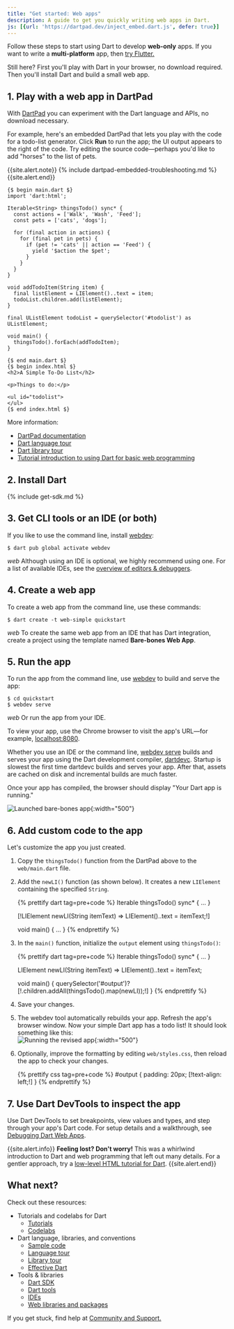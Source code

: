 ```yaml
---
title: "Get started: Web apps"
description: A guide to get you quickly writing web apps in Dart.
js: [{url: 'https://dartpad.dev/inject_embed.dart.js', defer: true}]
---
```


Follow these steps to start using Dart to develop **web-only** apps.
If you want to write a **multi-platform** app, then
[try Flutter.]({{site.flutter}}/web)

Still here?
First you'll play with Dart in your browser, no download required.
Then you'll install Dart and build a small web app.


## 1. Play with a web app in DartPad

With [DartPad][DartPad documentation]
you can experiment with the Dart language and APIs,
no download necessary.

For example, here's an embedded DartPad that lets you play with
the code for a todo-list generator.
Click **Run** to run the app;
the UI output appears to the right of the code.
Try editing the source code—perhaps you'd like to add "horses"
to the list of pets. 

{{site.alert.note}}
  {% include dartpad-embedded-troubleshooting.md %}
{{site.alert.end}}

```dart:run-dartpad:mode-html:ga_id-play_with_a_web_app
{$ begin main.dart $}
import 'dart:html';

Iterable<String> thingsTodo() sync* {
  const actions = ['Walk', 'Wash', 'Feed'];
  const pets = ['cats', 'dogs'];

  for (final action in actions) {
    for (final pet in pets) {
      if (pet != 'cats' || action == 'Feed') {
        yield '$action the $pet';
      }
    }
  }
}

void addTodoItem(String item) {
  final listElement = LIElement()..text = item;
  todoList.children.add(listElement);
}

final UListElement todoList = querySelector('#todolist') as UListElement;

void main() {
  thingsTodo().forEach(addTodoItem);
}

{$ end main.dart $}
{$ begin index.html $}
<h2>A Simple To-Do List</h2>

<p>Things to do:</p>

<ul id="todolist">
</ul>
{$ end index.html $}
```

More information:

* [DartPad documentation][]
* [Dart language tour][]
* [Dart library tour][]
* [Tutorial introduction to using Dart for basic web programming][]

## 2. Install Dart

{% include get-sdk.md %}

## 3. Get CLI tools or an IDE (or both)

<i class="fas fa-terminal dark"></i>
If you like to use the command line, install [webdev][]:

```terminal
$ dart pub global activate webdev
```

<i class="material-icons">web</i>
Although using an IDE is optional, we highly recommend using one.
For a list of available IDEs, see the
[overview of editors & debuggers][].


## 4. Create a web app

<i class="fas fa-terminal dark"></i>
To create a web app from the command line, use these commands:

```terminal
$ dart create -t web-simple quickstart
```

<i class="material-icons">web</i>
To create the same web app from an IDE that has Dart integration,
create a project using the template named **Bare-bones Web App**.


## 5. Run the app

<i class="fas fa-terminal dark"></i>
To run the app from the command line, use [webdev][] to build and serve the app:

```terminal
$ cd quickstart
$ webdev serve
```

<i class="material-icons">web</i>
Or run the app from your IDE.

To view your app, use the Chrome browser
to visit the app's URL—for example, 
[localhost:8080](localhost:8080).

Whether you use an IDE or the command line,
[webdev serve][] builds and serves your app
using the Dart development compiler, [dartdevc][].
Startup is slowest the first time dartdevc builds and serves your app.
After that, assets are cached on disk and incremental builds are much faster.

Once your app has compiled, the browser should display
"Your Dart app is running."

![Launched bare-bones app](/assets/img/bare-bones-web-app.png){:width="500"}


## 6. Add custom code to the app

Let's customize the app you just created.

 1. Copy the `thingsTodo()` function from the DartPad above
    to the `web/main.dart` file.

 2. Add the `newLI()` function (as shown below).
    It creates a new `LIElement` containing the specified `String`.

    {% prettify dart tag=pre+code %}
    Iterable<String> thingsTodo() sync* { ... }

    [!LIElement newLI(String itemText) => LIElement()..text = itemText;!]

    void main() { ... }
    {% endprettify %}

 3. In the `main()` function, initialize the `output` element using
    `thingsTodo()`:

    {% prettify dart tag=pre+code %}
    Iterable<String> thingsTodo() sync* { ... }

    LIElement newLI(String itemText) => LIElement()..text = itemText;

    void main() {
      querySelector('#output')?[!.children.addAll(thingsTodo().map(newLI));!]
    }
    {% endprettify %}

 4. Save your changes.

 5. The webdev tool automatically rebuilds your app.
    Refresh the app's browser window.
    Now your simple Dart app has a todo list!
    It should look something like this:<br>
    ![Running the revised app](/assets/img/bare-bones-todo.png){:width="500"}

 6. Optionally, improve the formatting by editing `web/styles.css`,
    then reload the app to check your changes.

    {% prettify css tag=pre+code %}
    #output {
      padding: 20px;
      [!text-align: left;!]
    }
    {% endprettify %}


## 7. Use Dart DevTools to inspect the app

Use Dart DevTools to set breakpoints, view values and types,
and step through your app's Dart code.
For setup details and a walkthrough, see
[Debugging Dart Web Apps][].

{{site.alert.info}}
  **Feeling lost? Don't worry!** This was a whirlwind introduction to Dart and
  web programming that left out many details. For a gentler approach, try a
  [low-level HTML tutorial for Dart][].
{{site.alert.end}}


## What next?

Check out these resources:

* Tutorials and codelabs for Dart
  * [Tutorials](/tutorials)
  * [Codelabs](/codelabs)
* Dart language, libraries, and conventions
  * [Sample code](/samples)
  * [Language tour](/guides/language/language-tour)
  * [Library tour](/guides/libraries/library-tour)
  * [Effective Dart](/guides/language/effective-dart)
* Tools & libraries
  * [Dart SDK](/tools/sdk)
  * [Dart tools](/tools)
  * [IDEs](/tools#ides-and-editors)
  * [Web libraries and packages](/web/libraries)

If you get stuck, find help at [Community and Support.](/community)

[dartdevc]: /tools/dartdevc
[DartPad documentation]: /tools/dartpad
[Dart language tour]: /guides/language/language-tour
[Dart library tour]: /guides/libraries/library-tour
[Dart tools]: /tools
[Debugging Dart Web Apps]: /web/debugging
[low-level HTML tutorial for Dart]: /tutorials/web/low-level-html
[overview of editors & debuggers]: /tools#ides-and-editors
[Tutorial introduction to using Dart for basic web programming]: /tutorials/web/low-level-html/connect-dart-html
[webdev]: /tools/webdev
[webdev serve]: /tools/webdev#serve
